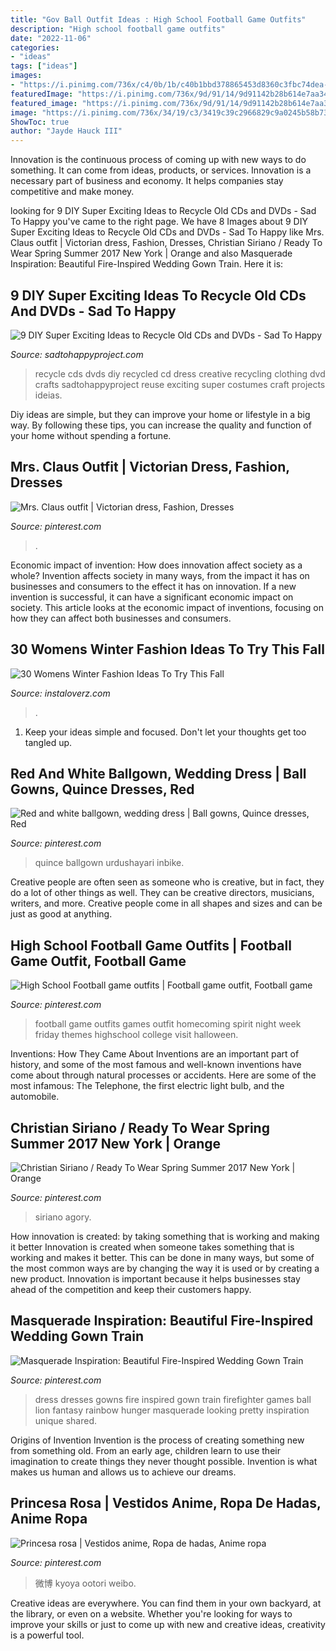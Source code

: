 ```yaml
---
title: "Gov Ball Outfit Ideas : High School Football Game Outfits"
description: "High school football game outfits"
date: "2022-11-06"
categories:
- "ideas"
tags: ["ideas"]
images:
- "https://i.pinimg.com/736x/c4/0b/1b/c40b1bbd378865453d8360c3fbc74dea--football-game-outfits-football-game-outfit-highschool.jpg"
featuredImage: "https://i.pinimg.com/736x/9d/91/14/9d91142b28b614e7aa345b95c51dacd9--christian-siriano-black-girls.jpg"
featured_image: "https://i.pinimg.com/736x/9d/91/14/9d91142b28b614e7aa345b95c51dacd9--christian-siriano-black-girls.jpg"
image: "https://i.pinimg.com/736x/34/19/c3/3419c39c2966829c9a0245b58b73c36d--manga-mania-anime-princess.jpg"
ShowToc: true
author: "Jayde Hauck III"
---
```



Innovation is the continuous process of coming up with new ways to do something. It can come from ideas, products, or services. Innovation is a necessary part of business and economy. It helps companies stay competitive and make money.

	

		
looking for 9 DIY Super Exciting Ideas to Recycle Old CDs and DVDs - Sad To Happy you've came to the right page. We have 8 Images about 9 DIY Super Exciting Ideas to Recycle Old CDs and DVDs - Sad To Happy like Mrs. Claus outfit | Victorian dress, Fashion, Dresses, Christian Siriano / Ready To Wear Spring Summer 2017 New York | Orange and also Masquerade Inspiration: Beautiful Fire-Inspired Wedding Gown Train. Here it is:
		
    
## 9 DIY Super Exciting Ideas To Recycle Old CDs And DVDs - Sad To Happy

<img loading=lazy src="https://sadtohappyproject.com/wp-content/uploads/2014/12/recycle-old-cds-crafts-recycle-old-dvds-reuse-recycle-old-cds-dvds1sds1.jpg" onerror="this.onerror=null;this.src='https://tse1.mm.bing.net/th?id=OIP.QUrUHWjGadkzxhxMT7znvQHaHa&amp;pid=15.1';" alt="9 DIY Super Exciting Ideas to Recycle Old CDs and DVDs - Sad To Happy">

_Source: sadtohappyproject.com_

>recycle cds dvds diy recycled cd dress creative recycling clothing dvd crafts sadtohappyproject reuse exciting super costumes craft projects ideias. 

	

Diy ideas are simple, but they can improve your home or lifestyle in a big way. By following these tips, you can increase the quality and function of your home without spending a fortune.

    
## Mrs. Claus Outfit | Victorian Dress, Fashion, Dresses

<img loading=lazy src="https://i.pinimg.com/736x/85/44/b4/8544b4acbaabf136ef868f8c127c1ab8.jpg" onerror="this.onerror=null;this.src='https://tse2.mm.bing.net/th?id=OIP.9880F00UfF1Jt2c1LKSctwHaMB&amp;pid=15.1';" alt="Mrs. Claus outfit | Victorian dress, Fashion, Dresses">

_Source: pinterest.com_

>. 

	

Economic impact of invention: How does innovation affect society as a whole?
Invention affects society in many ways, from the impact it has on businesses and consumers to the effect it has on innovation. If a new invention is successful, it can have a significant economic impact on society. This article looks at the economic impact of inventions, focusing on how they can affect both businesses and consumers.

    
## 30 Womens Winter Fashion Ideas To Try This Fall

<img loading=lazy src="https://instaloverz.com/wp-content/uploads/2016/08/2-womens-fashion-winter.jpg" onerror="this.onerror=null;this.src='https://tse1.mm.bing.net/th?id=OIP.-4DOAI_4isSHsZGrsT4XFAHaKx&amp;pid=15.1';" alt="30 Womens Winter Fashion Ideas To Try This Fall">

_Source: instaloverz.com_

>. 

	

1. Keep your ideas simple and focused. Don't let your thoughts get too tangled up.

    
## Red And White Ballgown, Wedding Dress | Ball Gowns, Quince Dresses, Red

<img loading=lazy src="https://i.pinimg.com/736x/03/9a/57/039a57193f2518679fb181ee85b263c0.jpg" onerror="this.onerror=null;this.src='https://tse4.mm.bing.net/th?id=OIP.LBCxsavezf_UwD5TnSNlEwHaJQ&amp;pid=15.1';" alt="Red and white ballgown, wedding dress | Ball gowns, Quince dresses, Red">

_Source: pinterest.com_

>quince ballgown urdushayari inbike. 

	

Creative people are often seen as someone who is creative, but in fact, they do a lot of other things as well. They can be creative directors, musicians, writers, and more. Creative people come in all shapes and sizes and can be just as good at anything.

    
## High School Football Game Outfits | Football Game Outfit, Football Game

<img loading=lazy src="https://i.pinimg.com/736x/c4/0b/1b/c40b1bbd378865453d8360c3fbc74dea--football-game-outfits-football-game-outfit-highschool.jpg" onerror="this.onerror=null;this.src='https://tse1.mm.bing.net/th?id=OIP.iu3tccFC5fgrsJTS537UPQHaJ3&amp;pid=15.1';" alt="High School Football game outfits | Football game outfit, Football game">

_Source: pinterest.com_

>football game outfits games outfit homecoming spirit night week friday themes highschool college visit halloween. 

	

Inventions: How They Came About
Inventions are an important part of history, and some of the most famous and well-known inventions have come about through natural processes or accidents. Here are some of the most infamous: The Telephone, the first electric light bulb, and the automobile.

    
## Christian Siriano / Ready To Wear Spring Summer 2017 New York | Orange

<img loading=lazy src="https://i.pinimg.com/736x/9d/91/14/9d91142b28b614e7aa345b95c51dacd9--christian-siriano-black-girls.jpg" onerror="this.onerror=null;this.src='https://tse1.mm.bing.net/th?id=OIP.CdfBSCUOQZ9tImKnMoSepAHaLH&amp;pid=15.1';" alt="Christian Siriano / Ready To Wear Spring Summer 2017 New York | Orange">

_Source: pinterest.com_

>siriano agory. 

	

How innovation is created: by taking something that is working and making it better
Innovation is created when someone takes something that is working and makes it better. This can be done in many ways, but some of the most common ways are by changing the way it is used or by creating a new product. Innovation is important because it helps businesses stay ahead of the competition and keep their customers happy.

    
## Masquerade Inspiration: Beautiful Fire-Inspired Wedding Gown Train

<img loading=lazy src="https://i.pinimg.com/736x/2d/42/fa/2d42fa7c439dd076a1b56286b803cb35--rainbow-wedding-dress-wedding-dress-train.jpg?b=t" onerror="this.onerror=null;this.src='https://tse2.mm.bing.net/th?id=OIP.vjwlxYO3L-rySLdE3xgdoAHaL3&amp;pid=15.1';" alt="Masquerade Inspiration: Beautiful Fire-Inspired Wedding Gown Train">

_Source: pinterest.com_

>dress dresses gowns fire inspired gown train firefighter games ball lion fantasy rainbow hunger masquerade looking pretty inspiration unique shared. 

	

Origins of Invention
Invention is the process of creating something new from something old. From an early age, children learn to use their imagination to create things they never thought possible. Invention is what makes us human and allows us to achieve our dreams.

    
## Princesa Rosa | Vestidos Anime, Ropa De Hadas, Anime Ropa

<img loading=lazy src="https://i.pinimg.com/736x/34/19/c3/3419c39c2966829c9a0245b58b73c36d--manga-mania-anime-princess.jpg" onerror="this.onerror=null;this.src='https://tse4.mm.bing.net/th?id=OIP.aLbKxj4cMBdrGxjBCouCzAHaKs&amp;pid=15.1';" alt="Princesa rosa | Vestidos anime, Ropa de hadas, Anime ropa">

_Source: pinterest.com_

>微博 kyoya ootori weibo. 

	

Creative ideas are everywhere. You can find them in your own backyard, at the library, or even on a website. Whether you're looking for ways to improve your skills or just to come up with new and creative ideas, creativity is a powerful tool.

